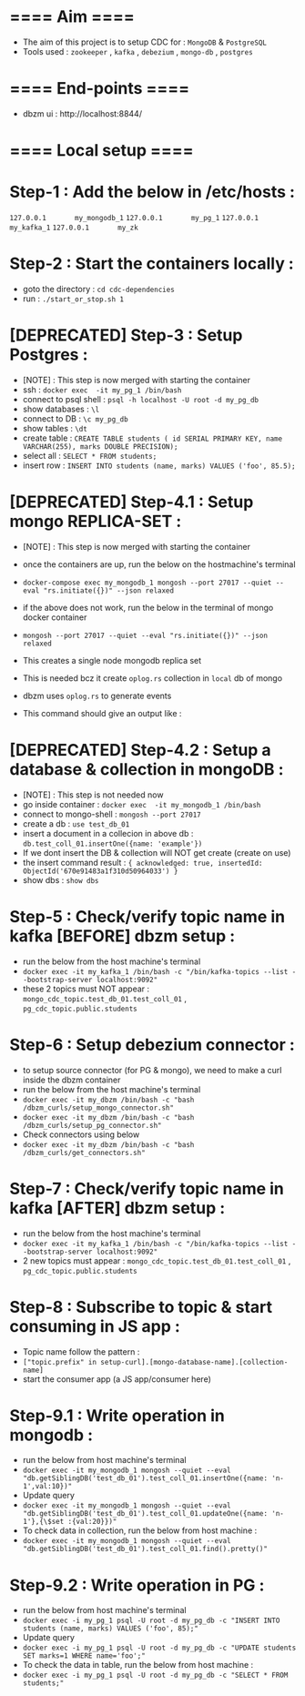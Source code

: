 
# ==== Aim ====
- The aim of this project is to setup CDC for : `MongoDB` & `PostgreSQL`
- Tools used : `zookeeper` , `kafka` , `debezium` , `mongo-db` , `postgres`

# ==== End-points ====
- dbzm ui : http://localhost:8844/

# ==== Local setup ====

# Step-1 : Add the below in /etc/hosts :

`127.0.0.1       my_mongodb_1`
`127.0.0.1       my_pg_1` 
`127.0.0.1       my_kafka_1`
`127.0.0.1       my_zk`


# Step-2 : Start the containers locally :
  - goto the directory : `cd cdc-dependencies`
  - run : `./start_or_stop.sh 1`


# [DEPRECATED] Step-3 : Setup Postgres :
  - [NOTE] : This step is now merged with starting the container
  - ssh : `docker exec  -it my_pg_1 /bin/bash`
  - connect to psql shell : `psql -h localhost -U root -d my_pg_db`
  - show databases : `\l`
  - connect to DB  : `\c my_pg_db`
  - show tables : `\dt`
  - create table : `CREATE TABLE students ( id SERIAL PRIMARY KEY, name VARCHAR(255), marks DOUBLE PRECISION);`
  - select all : `SELECT * FROM students;`
  - insert row : `INSERT INTO students (name, marks) VALUES ('foo', 85.5);`


# [DEPRECATED] Step-4.1 : Setup mongo REPLICA-SET :
  - [NOTE] : This step is now merged with starting the container
  - once the containers are up, run the below on the hostmachine's terminal
  - `docker-compose exec my_mongodb_1 mongosh --port 27017 --quiet --eval "rs.initiate({})" --json relaxed`
  - if the above does not work, run the below in the terminal of mongo docker container
  - `mongosh --port 27017 --quiet --eval "rs.initiate({})" --json relaxed`

  - This creates a single node mongodb replica set
  - This is needed bcz it create `oplog.rs` collection in `local` db of mongo
  - dbzm uses `oplog.rs` to generate events
  - This command should give an output like :

<!-- {
  "info2": "no configuration specified. Using a default configuration for the set",
  "me": "my_mongodb_1:27017",
  "ok": 1,
  "$clusterTime": {
    "clusterTime": {
      "$timestamp": {
        "t": 1729006136,
        "i": 1
      }
    },
    "signature": {
      "hash": {
        "$binary": {
          "base64": "AAAAAAAAAAAAAAAAAAAAAAAAAAA=",
          "subType": "00"
        }
      },
      "keyId": 0
    }
  },
  "operationTime": {
    "$timestamp": {
      "t": 1729006136,
      "i": 1
    }
  }
} -->

# [DEPRECATED] Step-4.2 : Setup a database & collection in mongoDB :
  - [NOTE] : This step is not needed now
  - go inside container : `docker exec  -it my_mongodb_1 /bin/bash`
  - connect to mongo-shell : `mongosh --port 27017`
  - create a db : `use test_db_01`
  - insert a document in a collecion in above db : `db.test_coll_01.insertOne({name: 'example'})`
  - If we dont insert the DB & collection will NOT get create (create on use)
  - the insert command result : `{ acknowledged: true, insertedId: ObjectId('670e91483a1f310d50964033') }`
  - show dbs : `show dbs`



# Step-5 : Check/verify topic name in kafka [BEFORE] dbzm setup :
  - run the below from the host machine's terminal
  - `docker exec -it my_kafka_1 /bin/bash -c "/bin/kafka-topics --list --bootstrap-server localhost:9092"`
  - these 2 topics must NOT appear : `mongo_cdc_topic.test_db_01.test_coll_01` , `pg_cdc_topic.public.students`


# Step-6 : Setup debezium connector :
  - to setup source connector (for PG & mongo), we need to make a curl inside the dbzm container
  - run the below from the host machine's terminal
  - `docker exec -it my_dbzm /bin/bash -c "bash /dbzm_curls/setup_mongo_connector.sh"`
  - `docker exec -it my_dbzm /bin/bash -c "bash /dbzm_curls/setup_pg_connector.sh"`
  - Check connectors using below
  - `docker exec -it my_dbzm /bin/bash -c "bash /dbzm_curls/get_connectors.sh"`


# Step-7 : Check/verify topic name in kafka [AFTER] dbzm setup :
  - run the below from the host machine's terminal
  - `docker exec -it my_kafka_1 /bin/bash -c "/bin/kafka-topics --list --bootstrap-server localhost:9092"`
  - 2 new topics must appear : `mongo_cdc_topic.test_db_01.test_coll_01` , `pg_cdc_topic.public.students`


# Step-8 : Subscribe to topic & start consuming in JS app :
  - Topic name follow the pattern :
  - `["topic.prefix" in setup-curl].[mongo-database-name].[collection-name]`
  - start the consumer app (a JS app/consumer here)


# Step-9.1 : Write operation in mongodb :
  - run the below from host machine's terminal
  - `docker exec -it my_mongodb_1 mongosh --quiet --eval "db.getSiblingDB('test_db_01').test_coll_01.insertOne({name: 'n-1',val:10})"`
  - Update query
  - `docker exec -it my_mongodb_1 mongosh --quiet --eval "db.getSiblingDB('test_db_01').test_coll_01.updateOne({name: 'n-1'},{\$set :{val:20}})"`
  - To check data in collection, run the below from host machine :
  - `docker exec -it my_mongodb_1 mongosh --quiet --eval "db.getSiblingDB('test_db_01').test_coll_01.find().pretty()"`




# Step-9.2 : Write operation in PG :
  - run the below from host machine's terminal
  - `docker exec -i my_pg_1 psql -U root -d my_pg_db -c "INSERT INTO students (name, marks) VALUES ('foo', 85);"`
  - Update query
  - `docker exec -i my_pg_1 psql -U root -d my_pg_db -c "UPDATE students SET marks=1 WHERE name='foo';"`
  - To check the data in table, run the below from host machine :
  - `docker exec -i my_pg_1 psql -U root -d my_pg_db -c "SELECT * FROM students;"`